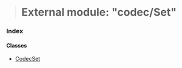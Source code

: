 > # External module: "codec/Set"

### Index

#### Classes

* [CodecSet](../classes/_codec_set_.codecset.md)